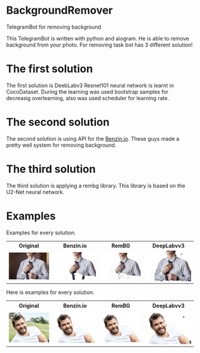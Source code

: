 # BackgroundRemover
TelegramBot for removing background

This TelegramBot is written with python and aiogram. He is able to remove background from your photo. For removing task bot has 3 different solution!

# The first solution

The first solution is DeebLabv3 Resnet101 neural network is learnt in CocoDataset. During the learning was used bootstrap samples for decreasig overlearning, also was used scheduler for learning rate.

# The second solution

The second solution is using API for the [Benzin.io](https://benzin.io/). These guys made a pretty well system for removing background.
  
  
  
# The third solution
  
The third solution is applying a rembg library. This library is based on the U2-Net neural network. 
  

# Examples

Examples for every solution.

<table align ="center">
  <tr><th>Original</th><th>Benzin.io</th><th>RemBG</th><th>DeepLabvv3</th>
  <tr>
    <td>
    <img src="https://github.com/ShirokovSe/BackgroundRemover/blob/main/Examples/galstuc.jpg" width="150">
    </td>
    <td>
    <img src="https://github.com/ShirokovSe/BackgroundRemover/blob/main/Examples/no-bg.png" width="150">
    </td>
   <td>
   <img src="https://github.com/ShirokovSe/BackgroundRemover/blob/main/Examples/rembg.png" width="150"</td>
  </td>
   <td>
   <img src="https://github.com/ShirokovSe/BackgroundRemover/blob/main/Examples/segment.png" width="150"</td>
   </tr>
</table>
  
 Here is examples for every solution.
 
<table align ="center">
  <tr><th>Original</th><th>Benzin.io</th><th>RemBG</th><th>DeepLabvv3</th>
  <tr>
    <td>
    <img src="https://github.com/ShirokovSe/BackgroundRemover/blob/main/Examples/original2.jpg" width="150">
    </td>
    <td>
    <img src="https://github.com/ShirokovSe/BackgroundRemover/blob/main/Examples/no-bg_2.png" width="150">
    </td>
   <td>
   <img src="https://github.com/ShirokovSe/BackgroundRemover/blob/main/Examples/result_2.png" width="150"</td>
  </td>
   <td>
   <img src="https://github.com/ShirokovSe/BackgroundRemover/blob/main/Examples/segment_nn.png" width="150"</td>
   </tr>
</table>



